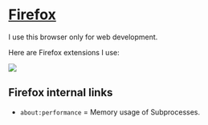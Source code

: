 # [Firefox](https://www.mozilla.org/en-US/firefox/)
I use this browser only for web development.

Here are Firefox extensions I use:

![](https://i.imgur.com/Qh2tYwF.png)

## Firefox internal links
- `about:performance` = Memory usage of Subprocesses.